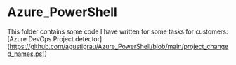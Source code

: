 # Azure_PowerShell

This folder contains some code I have written for some tasks for customers:
[Azure DevOps Project detector] (https://github.com/agustigrau/Azure_PowerShell/blob/main/project_changed_names.ps1)
